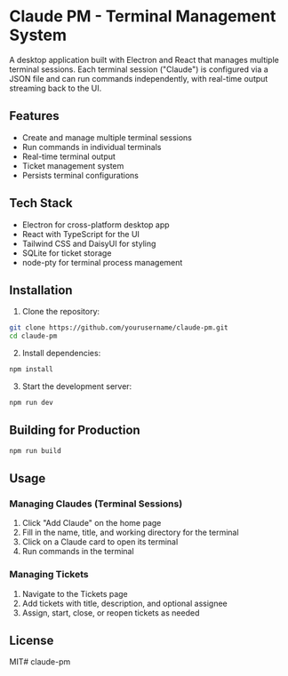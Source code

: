# Claude PM - Terminal Management System

A desktop application built with Electron and React that manages multiple terminal sessions. Each terminal session ("Claude") is configured via a JSON file and can run commands independently, with real-time output streaming back to the UI.

## Features

- Create and manage multiple terminal sessions
- Run commands in individual terminals
- Real-time terminal output
- Ticket management system
- Persists terminal configurations

## Tech Stack

- Electron for cross-platform desktop app
- React with TypeScript for the UI
- Tailwind CSS and DaisyUI for styling
- SQLite for ticket storage
- node-pty for terminal process management

## Installation

1. Clone the repository:
```bash
git clone https://github.com/yourusername/claude-pm.git
cd claude-pm
```

2. Install dependencies:
```bash
npm install
```

3. Start the development server:
```bash
npm run dev
```

## Building for Production

```bash
npm run build
```

## Usage

### Managing Claudes (Terminal Sessions)

1. Click "Add Claude" on the home page
2. Fill in the name, title, and working directory for the terminal
3. Click on a Claude card to open its terminal
4. Run commands in the terminal

### Managing Tickets

1. Navigate to the Tickets page
2. Add tickets with title, description, and optional assignee
3. Assign, start, close, or reopen tickets as needed

## License

MIT# claude-pm
